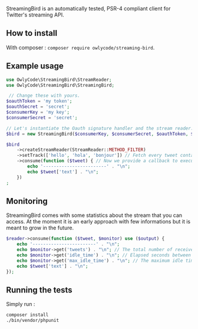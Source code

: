 StreamingBird is an automatically tested, PSR-4 compliant client for Twitter's streaming API.

How to install
--------------

With composer : `composer require owlycode/streaming-bird`.

Example usage
-------------

```php
use OwlyCode\StreamingBird\StreamReader;
use OwlyCode\StreamingBird\StreamingBird;

 // Change these with yours.
$oauthToken = 'my token';
$oauthSecret = 'secret';
$consumerKey = 'my key';
$consumerSecret = 'secret';

// Let's instantiate the Oauth signature handler and the stream reader.
$bird = new StreamingBird($consumerKey, $consumerSecret, $oauthToken, $oauthSecret);

$bird
    ->createStreamReader(StreamReader::METHOD_FILTER)
    ->setTrack(['hello', 'hola', 'bonjour']) // Fetch every tweet containing one of the following words
    ->consume(function ($tweet) { // Now we provide a callback to execute on every received tweet.
        echo '------------------------' . "\n";
        echo $tweet['text'] . "\n";
    })
;

```

Monitoring
----------

StreamingBird comes with some statistics about the stream that you can access. At the moment
it is an early approach with few informations but it is meant to grow in the future.

```php
$reader->consume(function ($tweet, $monitor) use ($output) {
    echo '------------------------' . "\n";
    echo $monitor->get('tweets') . "\n"; // The total number of received tweets
    echo $monitor->get('idle_time') . "\n"; // Elapsed seconds between the last two tweets.
    echo $monitor->get('max_idle_time') . "\n"; // The maximum idle time since the beginning.
    echo $tweet['text'] . "\n";
});
```

Running the tests
-----------------

Simply run :

```bash
composer install
./bin/vendor/phpunit
```